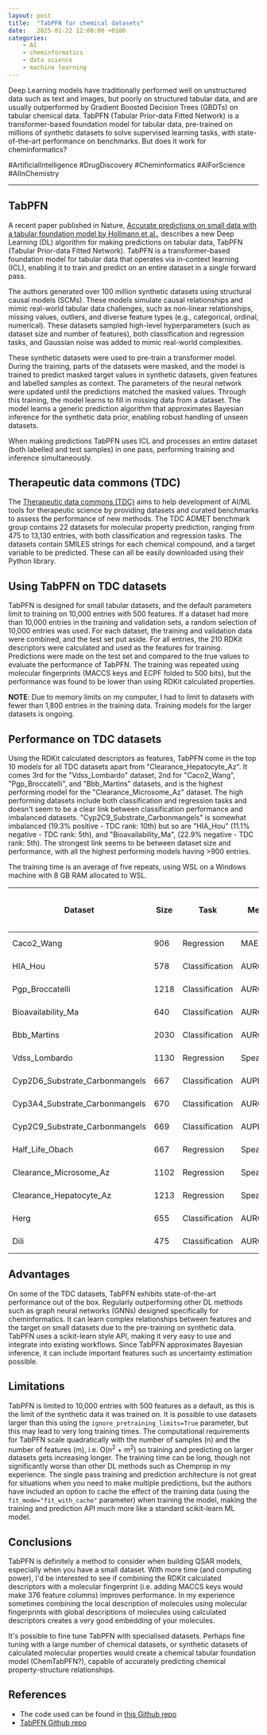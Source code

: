 ```yaml
---
layout: post
title:  "TabPFN for chemical datasets"
date:   2025-01-22 12:00:00 +0100
categories: 
    - AI
    - cheminformatics 
    - data science 
    - machine learning
---
```


Deep Learning models have traditionally performed well on unstructured data such as text and images, but poorly on structured tabular data, and are usually outperformed by Gradient Boosted Decision Trees (GBDTs) on tabular chemical data. TabPFN (Tabular Prior-data Fitted Network) is a transformer-based foundation model for tabular data, pre-trained on millions of synthetic datasets to solve supervised learning tasks, with state-of-the-art performance on benchmarks. But does it work for cheminformatics?

#ArtificialIntelligence #DrugDiscovery #Cheminformatics #AIForScience #AIInChemistry

---

## TabPFN

A recent paper published in Nature, [Accurate predictions on small data with a tabular foundation model by Hollmann et al.](https://doi.org/10.1038/s41586-024-08328-6), describes a new Deep Learning (DL) algorithm for making predictions on tabular data, TabPFN (Tabular Prior-data Fitted Network). TabPFN is a transformer-based foundation model for tabular data that operates via in-context learning (ICL), enabling it to train and predict on an entire dataset in a single forward pass.

The authors generated over 100 million synthetic datasets using structural causal models (SCMs). These models simulate causal relationships and mimic real-world tabular data challenges, such as non-linear relationships, missing values, outliers, and diverse feature types (e.g., categorical, ordinal, numerical). These datasets sampled high-level hyperparameters (such as dataset size and number of features), both classification and regression tasks, and Gaussian noise was added to mimic real-world complexities.

These synthetic datasets were used to pre-train a transformer model. During the training, parts of the datasets were masked, and the model is trained to predict masked target values in synthetic datasets, given features and labelled samples as context. The parameters of the neural network were updated until the predictions matched the masked values. Through this training, the model learns to fill in missing data from a dataset. The model learns a generic prediction algorithm that approximates Bayesian inference for the synthetic data prior, enabling robust handling of unseen datasets.

When making predictions TabPFN uses ICL and processes an entire dataset (both labelled and test samples) in one pass, performing training and inference simultaneously.

## Therapeutic data commons (TDC)

The [Therapeutic data commons (TDC)](https://tdcommons.ai/) aims to help development of AI/ML tools for therapeutic science by providing datasets and curated benchmarks to assess the performance of new methods. The TDC ADMET benchmark group contains 22 datasets for molecular property prediction, ranging from 475 to 13,130 entries, with both classification and regression tasks. The datasets contain SMILES strings for each chemical compound, and a target variable to be predicted. These can all be easily downloaded using their Python library.

## Using TabPFN on TDC datasets

TabPFN is designed for small tabular datasets, and the default parameters limit to training on 10,000 entries with 500 features. If a dataset had more than 10,000 entries in the training and validation sets, a random selection of 10,000 entries was used. For each dataset, the training and validation data were combined, and the test set put aside. For all entries, the 210 RDKit descriptors were calculated and used as the features for training. Predictions were made on the test set and compared to the true values to evaluate the performance of TabPFN. The training was repeated using molecular fingerprints (MACCS keys and ECPF folded to 500 bits), but the performance was found to be lower than using RDKit calculated properties.

**NOTE**: Due to memory limits on my computer, I had to limit to datasets with fewer than 1,800 entries in the training data. Training models for the larger datasets is ongoing.

## Performance on TDC datasets

Using the RDKit calculated descriptors as features, TabPFN come in the top 10 models for all TDC datasets apart from "Clearance_Hepatocyte_Az". It comes 3rd for the "Vdss_Lombardo" dataset, 2nd for "Caco2_Wang", "Pgp_Broccatelli", and "Bbb_Martins" datasets, and is the highest performing model for the "Clearance_Microsome_Az" dataset. The high performing datasets include both classification and regression tasks and doesn't seem to be a clear link between classification performance and imbalanced datasets. "Cyp2C9_Substrate_Carbonmangels" is somewhat imbalanced (19.3% positive - TDC rank: 10th) but so are "HIA_Hou" (11.1% negative - TDC rank: 5th), and "Bioavailability_Ma", (22.9% negative - TDC rank: 5th). The strongest link seems to be between dataset size and performance, with all the highest performing models having >900 entries.

The training time is an average of five repeats, using WSL on a Windows machine with 8 GB RAM allocated to WSL.

| Dataset | Size | Task | Metric | Training time (min) | TabFPN performance | Current TDC best performance | TabPFN TDC leaderboard rank |
| --- | --- | --- | --- | --- | --- | --- | --- |
| Caco2_Wang | 906 | Regression | MAE | 8.25 | 0.282 ± 0.005 | 0.276 ± 0.005 | 2nd |
| HIA_Hou | 578 | Classification | AUROC | 3.17 | 0.987 ± 0.001 | 0.990 ± 0.002 | 5th |
| Pgp_Broccatelli | 1218 | Classification | AUROC | 12.77 | 0.936 ± 0.004 | 0.938 ± 0.002 | 2th |
| Bioavailability_Ma | 640 | Classification | AUROC | 4.32 | 0.735 ± 0.016 | 0.753 ± 0.000 | 5th |
| Bbb_Martins | 2030 | Classification | AUROC | 35.51 | 0.917 ± 0.003 | 0.920 ± 0.006 | 2nd |
| Vdss_Lombardo | 1130 | Regression | Spearman | 12.91 | 0.693 ± 0.004 | 0.713 ± 0.007 | 3rd |
| Cyp2D6_Substrate_Carbonmangels | 667 | Classification | AUPRC | 4.82 | 0.714 ± 0.009 | 0.736 | 6th |
| Cyp3A4_Substrate_Carbonmangels | 670 | Classification | AUROC | 3.97 | 0.641 ± 0.004 | 0.667 ± 0.019 | 7th |
| Cyp2C9_Substrate_Carbonmangels | 669 | Classification | AUPRC | 4.28 | 0.400 ± 0.013 | 0.441 ± 0.033 | 10th |
| Half_Life_Obach | 667 | Regression | Spearman | 4.20 | 0.546 ± 0.013 | 0.576 ± 0.025 | 6th |
| Clearance_Microsome_Az | 1102 | Regression | Spearman | 12.71 | 0.632 ± 0.006 | 0.630 ± 0.010 | 1st |
| Clearance_Hepatocyte_Az | 1213 | Regression | Spearman | 11.27 | 0.391 ± 0.004 | 0.536 ± 0.02 | >10th |
| Herg | 655 | Classification | AUROC | 3.54 | 0.850 ± 0.002 | 0.880 ± 0.002 | 6th |
| Dili | 475 | Classification | AUROC | 1.92 | 0.910 ± 0.005 | 0.925 ± 0.005 | 6th |

## Advantages

On some of the TDC datasets, TabPFN exhibits state-of-the-art performance out of the box. Regularly outperforming other DL methods such as graph neural networks (GNNs) designed specifically for cheminformatics. It can learn complex relationships between features and the target on small datasets due to the pre-training on synthetic data. TabPFN uses a scikit-learn style API, making it very easy to use and integrate into existing workflows. Since TabPFN approximates Bayesian inference, it can include important features such as uncertainty estimation possible.

## Limitations

TabPFN is limited to 10,000 entries with 500 features as a default, as this is the limit of the synthetic data it was trained on. It is possible to use datasets larger than this using the `ignore_pretraining_limits=True` parameter, but this may lead to very long training times. The computational requirements for TabPFN scale quadratically with the number of samples (n) and the number of features (m), i.e. O(n<sup>2</sup> + m<sup>2</sup>) so training and predicting on larger datasets gets increasing longer. The training time can be long, though not significantly worse than other DL methods such as Chemprop in my experience. The single pass training and prediction architecture is not great for situations when you need to make multiple predictions, but the authors have included an option to cache the effect of the training data (using the `fit_mode="fit_with_cache"` parameter) when training the model, making the training and prediction API much more like a standard scikit-learn ML model. 

## Conclusions

TabPFN is definitely a method to consider when building QSAR models, especially when you have a small dataset. With more time (and computing power), I'd be interested to see if combining the RDKit calculated descriptors with a molecular fingerprint (i.e. adding MACCS keys would make 376 feature columns) improves performance. In my experience sometimes combining the local description of molecules using molecular fingerprints with global descriptions of molecules using calculated descriptors creates a very good embedding of your molecules.

It's possible to fine tune TabPFN with specialised datasets. Perhaps fine tuning with a large number of chemical datasets, or synthetic datasets of calculated molecular properties would create a chemical tabular foundation model (ChemTabPFN?), capable of accurately predicting chemical property-structure relationships.

## References

- The code used can be found in [this Github repo](https://github.com/jonswain/tabpfn-tdc)
- [TabPFN Github repo](https://github.com/PriorLabs/tabpfn)
